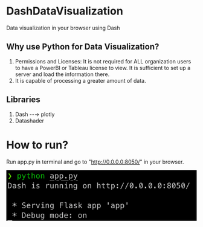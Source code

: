# DashDataVisualization
Data visualization in your browser using Dash

## Why use Python for Data Visualization?
1. Permissions and Licenses: It is not required for ALL organization users to have a PowerBI or Tableau license to view. It is sufficient to set up a server and load the information there.
2. It is capable of processing a greater amount of data.

## Libraries
1. Dash --→ plotly
2. Datashader

# How to run?
Run app.py in terminal and go to "http://0.0.0.0:8050/" in your browser.

![Alt text](assets/image.png)
